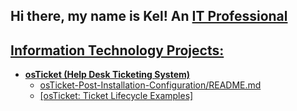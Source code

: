 ## Hi there, my name is Kel! An <a href="https://www.linkedin.com/in/kelbry-price-927867221/">IT Professional
<h2> Information Technology Projects:</h2>

- <b>osTicket (Help Desk Ticketing System)</b>
  - osTicket-Post-Installation-Configuration/README.md
  - [osTicket: Ticket Lifecycle Examples]


[linkedin]: https://www.linkedin.com/in/kelbry-price-927867221/
